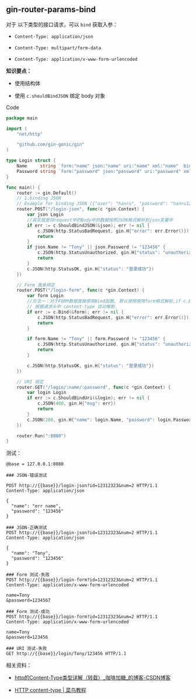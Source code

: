 ## gin-router-params-bind

对于 以下类型的接口请求，可以 `bind` 获取入参：

- `Content-Type: application/json` 

- `Content-Type: multipart/form-data`

- `Content-Type: application/x-www-form-urlencoded` 

**知识要点：**

- 使用结构体

- 使用 `c.shouldBindJSON`  绑定 body 对象

Code

```go
package main

import (
    "net/http"

    "github.com/gin-gonic/gin"
)

type Login struct {
    Name     string `form:"name" json:"name" uri:"name" xml:"name"  binding:"required"`
    Password string `form:"password" json:"password" uri:"password" xml:"password" binding:"required"`
}

func main() {
    router := gin.Default()
    // 1.binding JSON
    // Example for binding JSON ({"user": "hanru", "password": "hanru123"})
    router.POST("/login-json", func(c *gin.Context) {
        var json Login
        //其实就是将request中的Body中的数据按照JSON格式解析到json变量中
        if err := c.ShouldBindJSON(&json); err != nil {
            c.JSON(http.StatusBadRequest, gin.H{"error": err.Error()})
            return
        }
        if json.Name != "Tony" || json.Password != "123456" {
            c.JSON(http.StatusUnauthorized, gin.H{"status": "unauthorized"})
            return
        }
        c.JSON(http.StatusOK, gin.H{"status": "登录成功"})
    })

    // Form 表单绑定
    router.POST("/login-form", func(c *gin.Context) {
        var form Login
        //方法一：对于FORM数据直接使用Bind函数, 默认使用使用form格式解析,if c.Bind(&form) == nil
        // 根据请求头中 content-type 自动推断.
        if err := c.Bind(&form); err != nil {
            c.JSON(http.StatusBadRequest, gin.H{"error": err.Error()})
            return
        }

        if form.Name != "Tony" || form.Password != "123456" {
            c.JSON(http.StatusUnauthorized, gin.H{"status": "unauthorized"})
            return
        }

        c.JSON(http.StatusOK, gin.H{"status": "登录成功"})
    })

    // URI 绑定
    router.GET("/login/:name/:password", func(c *gin.Context) {
        var login Login
        if err := c.ShouldBindUri(&login); err != nil {
            c.JSON(400, gin.H{"msg": err})
            return
        }
        c.JSON(200, gin.H{"name": login.Name, "password": login.Password})
    })

    router.Run(":8080")
}
```

测试：

```http
@base = 127.0.0.1:8080

### JSON-错误测试

POST http://{{base}}/login-json?id=12312323&num=2 HTTP/1.1
Content-Type: application/json

{
  "name": "err name",
  "password": "123456"
}

### JSON-正确测试
POST http://{{base}}/login-json?id=12312323&num=2 HTTP/1.1
Content-Type: application/json

{
  "name": "Tony",
  "password": "123456"
}

### Form 测试-失败
POST http://{{base}}/login-form?id=12312323&num=2 HTTP/1.1
Content-Type: application/x-www-form-urlencoded

name=Tony
&password=1234567

### Form 测试-成功
POST http://{{base}}/login-form?id=12312323&num=2 HTTP/1.1
Content-Type: application/x-www-form-urlencoded

name=Tony
&password=123456

### URI 测试-失败
GET http://{{base}}/login/Tony/123456 HTTP/1.1
```

相关资料：

- [http的Content-Type类型详解（转载）_咖啡加糖_的博客-CSDN博客](https://blog.csdn.net/jimmy609/article/details/112282651)

- [HTTP content-type | 菜鸟教程](https://www.runoob.com/http/http-content-type.html)
